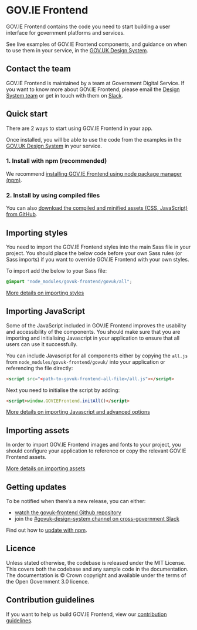 # GOV.IE Frontend

GOV.IE Frontend contains the code you need to start building a user interface
for government platforms and services.

See live examples of GOV.IE Frontend components, and guidance on when to use
them in your service, in the [GOV.UK Design System](https://www.gov.uk/design-system).

## Contact the team

GOV.IE Frontend is maintained by a team at Government Digital Service. If you want to know more about GOV.IE Frontend, please email the [Design System
team](mailto:govuk-design-system-support@digital.cabinet-office.gov.uk) or get in touch with them on [Slack](https://ukgovernmentdigital.slack.com/messages/govuk-design-system).

## Quick start

There are 2 ways to start using GOV.IE Frontend in your app.

Once installed, you will be able to use the code from the examples in the
[GOV.UK Design System](https://www.gov.uk/design-system) in your service.

### 1. Install with npm (recommended)

We recommend [installing GOV.IE Frontend using node package manager
(npm)](https://frontend.design-system.service.gov.uk/installing-with-npm/).

### 2. Install by using compiled files

You can also [download the compiled and minified assets (CSS, JavaScript) from
GitHub](https://frontend.design-system.service.gov.uk/installing-from-dist/).

## Importing styles

You need to import the GOV.IE Frontend styles into the main Sass file in your
project. You should place the below code before your own Sass rules (or Sass
imports) if you want to override GOV.IE Frontend with your own styles.

To import add the below to your Sass file:

  ```scss
  @import "node_modules/govuk-frontend/govuk/all";
  ```

[More details on importing styles](https://frontend.design-system.service.gov.uk/importing-css-assets-and-javascript/#css)

## Importing JavaScript

Some of the JavaScript included in GOV.IE Frontend improves the usability and
accessibility of the components. You should make sure that you are importing and
initialising Javascript in your application to ensure that all users can use it successfully.

You can include Javascript for all components either by copying the `all.js` from `node_modules/govuk-frontend/govuk/` into your application or referencing the file directly:

```html
<script src="<path-to-govuk-frontend-all-file>/all.js"></script>
```
Next you need to initialise the script by adding:

```html
<script>window.GOVIEFrontend.initAll()</script>
```

[More details on importing Javascript and advanced options](https://frontend.design-system.service.gov.uk/importing-css-assets-and-javascript/#javascript)


## Importing assets

In order to import GOV.IE Frontend images and fonts to your project, you should configure your application to reference or copy the relevant GOV.IE Frontend assets.

[More details on importing assets](https://frontend.design-system.service.gov.uk/importing-css-assets-and-javascript/#font-and-image-assets)


## Getting updates

To be notified when there’s a new release, you can either:

- [watch the govuk-frontend Github repository](https://help.github.com/en/articles/watching-and-unwatching-repositories)
- join the [#govuk-design-system channel on cross-government Slack](https://ukgovernmentdigital.slack.com/app_redirect?channel=govuk-design-system)

Find out how to [update with npm](https://frontend.design-system.service.gov.uk/updating-with-npm/).

## Licence

Unless stated otherwise, the codebase is released under the MIT License. This
covers both the codebase and any sample code in the documentation. The
documentation is &copy; Crown copyright and available under the terms of the
Open Government 3.0 licence.

## Contribution guidelines

If you want to help us build GOV.IE Frontend, view our [contribution
guidelines](https://github.com/alphagov/govuk-frontend/blob/master/CONTRIBUTING.md).
